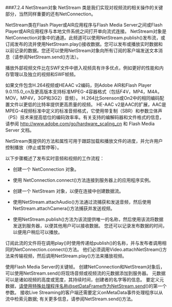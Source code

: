 ###7.2.4 NetStream对象
NetStream 类是我们实现对视频流的相关操作的关键部分，当然同样重要的还有NetConnection。

NetStream类在Flash Player或AIR应用程序与Flash Media Server之间或Flash Player或AIR应用程序与本地文件系统之间打开单向流式连接。 NetStream对象是NetConnection对象中的通道。此频道可以使用NetStream.publish()发布流，或订阅发布的流并使用NetStream.play()接收数据。您可以发布或播放实时数据和以前记录的数据。您还可以使用NetStream对象向所有订阅的客户端发送文本消息（请参阅NetStream.send()方法）。

播放外部视频文件比在SWF文件中嵌入视频具有许多优点，例如更好的性能和内存管理以及独立的视频和SWF帧频。

如果文件包含H.264视频或HEAAC v2编码，则Adobe AIR和Flash Player 9.0.115.0_cn及更高版本支持标准MPEG-4容器格式（包括F4V，MP4，M4A，MOV，MP4V，3GP和3G2）音频）。 H.264比Sorenson或On2中的相同编码配置文件以更低的比特率提供更高质量的视频。 HE-AAC v2是AAC的扩展，AAC是MPEG-4视频标准中定义的标准音频格式，它使用带复制（SBR）和参数立体声（PS）技术来提高低位的编码效率率。有关支持的编解码器和文件格式的信息，请参阅 http://www.adobe.com/go/hardware_scaling_cn 和 Flash Media Server 文档。

NetStream类提供的方法和属性可用于跟踪加载和播放文件的进度，并允许用户控制播放（停止或暂停等）。

以下步骤概述了发布实时音频和视频的工作流程：

- 创建一个 NetConnection 对象。

- 使用 NetConnection.connect()方法连接到服务器上的应用程序实例。

- 创建一个 NetStream 对象，以便在连接中创建数据流。

- 使用NetStream.attachAudio()方法通过流捕获和发送音频，然后使用NetStream.attachCamera()方法捕获并发送视频。

- 使用NetStream.publish()方法为该流提供唯一的名称，然后使用该流将数据发送到服务器，以便其他用户可以接收数据。 您还可以记录发布数据的时间，以便用户稍后可以播放。

订阅此流的文件将在调用play()时使用传递给publish()的名称，并与发布者调用相同的NetConnection.connect()方法。 他们必须调用Video.attachNetStream()方法来传输视频，然后调用NetStream.play()方法来播放视频。

使用Flash Media Server的关键帧。 创建NetConnection和NetStream对象后，可以使用NetStream.send()将现场音频或视频流的元数据添加到服务器。 元数据可以是诸如视频的高度或宽度，其持续时间，创建者的名字等的信息。 要定义元数据，请使用特殊处理程序名称@setDataFrame作为NetStream.send()的第一个参数。 接收Live Streaming的客户端还需要定义onMetaData事件处理程序以从流中检索元数据; 有关更多信息，请参阅NetStream.send()方法。